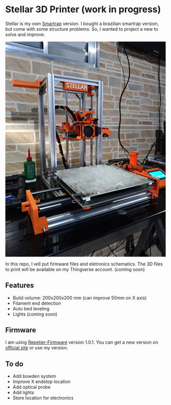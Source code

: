 # Stellar 3D Printer (work in progress)

Stellar is my own [Smartrap](http://reprap.org/wiki/Smartrap_mini) version. I bought a brazilian smartrap version, but come with some structure problems. So, I wanted to project a new to solve and improve.

<p align="center">
  <img src="stellar.jpg" align="center" width=550>
</p>

In this repo, I will put firmware files and eletronics schematics. The 3D files to print will be available on my Thingverse account. (coming soon)

## Features

* Build volume: 200x200x200 mm (can improve 50mm on X axis)
* Filament end detection
* Auto bed leveling
* Lights (coming soon)

## Firmware

I am using [Repetier-Firmware](https://www.repetier.com/documentation/repetier-firmware/) version 1.0.1. You can get a new version on [official site](https://www.repetier.com/firmware/v100/index.php) or use my version.

## To do

* Add bowden system
* Improve X endstop location
* Add optical probe
* Add lights
* Store location for electronics

